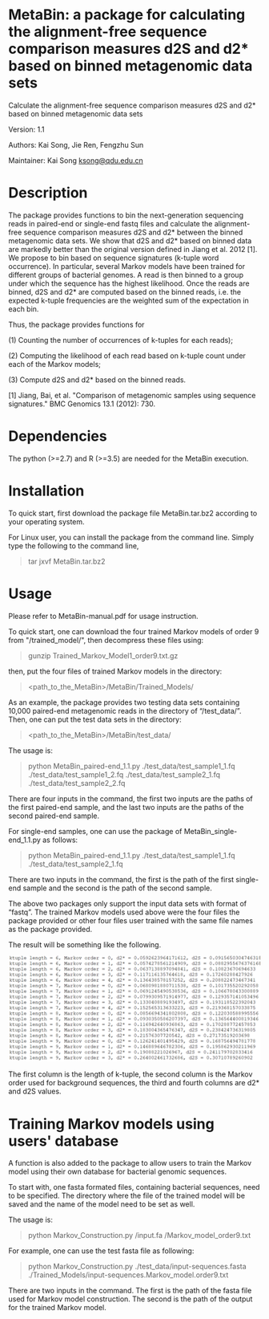 # MetaBin: a package for calculating the alignment-free sequence comparison measures d2S and d2* based on binned metagenomic data sets
Calculate the alignment-free sequence comparison measures d2S and d2* based on binned metagenomic data sets

Version: 1.1

Authors: Kai Song, Jie Ren, Fengzhu Sun

Maintainer: Kai Song ksong@qdu.edu.cn

# Description

The package provides functions to bin the next-generation sequencing reads in paired-end or single-end fastq files and calculate the alignment-free sequence comparison measures d2S and d2* between the binned metagenomic data sets. We show that d2S and d2* based on binned data are markedly better than the original version defined in Jiang et al. 2012 [1]. We propose to bin based on sequence signatures (k-tuple word occurrence). In particular, several Markov models have been trained for different groups of bacterial genomes. A read is then binned to a group under which the sequence has the highest likelihood. Once the reads are binned, d2S and d2* are computed based on the binned reads, i.e. the expected k-tuple frequencies are the weighted sum of the expectation in each bin.

Thus, the package provides functions for 

(1)	Counting the number of occurrences of k-tuples for each reads);

(2)	Computing the likelihood of each read based on k-tuple count under each of the Markov models;

(3)	Compute d2S and d2* based on the binned reads.

[1] Jiang, Bai, et al. "Comparison of metagenomic samples using sequence signatures." BMC Genomics 13.1 (2012): 730.

# Dependencies

The python (>=2.7) and R (>=3.5) are needed for the MetaBin execution.

# Installation

To quick start, first download the package file MetaBin.tar.bz2 according to your operating system.

For Linux user, you can install the package from the command line. Simply type the following to the command line,

> tar jxvf MetaBin.tar.bz2

# Usage

Please refer to MetaBin-manual.pdf for usage instruction.

To quick start, one can download the four trained Markov models of order 9 from "/trained_model/", then decompress these files using:

> gunzip Trained_Markov_Model1_order9.txt.gz

then, put the four files of trained Markov models in the directory:

> <path_to_the_MetaBin>/MetaBin/Trained_Models/

As an example, the package provides two testing data sets containing 10,000 paired-end metagenomic reads in the directory of “/test_data/”. Then, one can put the test data sets in the directory:

> <path_to_the_MetaBin>/MetaBin/test_data/

The usage is:

> python MetaBin_paired-end_1.1.py ./test_data/test_sample1_1.fq ./test_data/test_sample1_2.fq ./test_data/test_sample2_1.fq ./test_data/test_sample2_2.fq

There are four inputs in the command, the first two inputs are the paths of the first paired-end sample, and the last two inputs are the paths of the second paired-end sample.

For single-end samples, one can use the package of MetaBin_single-end_1.1.py as follows:

> python MetaBin_paired-end_1.1.py ./test_data/test_sample1_1.fq ./test_data/test_sample2_1.fq

There are two inputs in the command, the first is the path of the first single-end sample and the second is the path of the second sample.

The above two packages only support the input data sets with format of “fastq”. The trained Markov models used above were the four files the package provided or other four files user trained with the same file names as the package provided.

The result will be something like the following. 

![图片](https://github.com/songkai1987/MetaBin/blob/master/figures/Figure1.png)

The first column is the length of k-tuple, the second column is the Markov order used for background sequences, the third and fourth columns are d2* and d2S values.

# Training Markov models using users' database

A function is also added to the package to allow users to train the Markov model using their own database for bacterial genomic sequences.

To start with, one fasta formated files, containing bacterial sequences, need to be specified. The directory where the file of the trained model will be saved and the name of the model need to be set as well.

The usage is:

> python Markov_Construction.py <input-path>/input.fa <output-path>/Markov_model_order9.txt
  
For example, one can use the test fasta file as following:

> python Markov_Construction.py ./test_data/input-sequences.fasta ./Trained_Models/input-sequences.Markov_model.order9.txt

There are two inputs in the command. The first is the path of the fasta file used for Markov model construction. The second is the path of the output for the trained Markov model.
